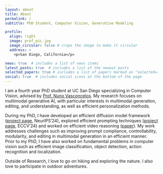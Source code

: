 ```yaml
---
layout: about
title: About
permalink: /
subtitle: PhD Student, Computer Vision, Generative Modeling

profile:
  align: right
  image: prof_pic.jpg
  image_circular: false # crops the image to make it circular
  address: >
    <p>San Diego, California</p>

news: true  # includes a list of news items
latest_posts: true  # includes a list of the newest posts
selected_papers: true # includes a list of papers marked as "selected={true}"
social: true  # includes social icons at the bottom of the page
---
```


I am a fourth year PhD student at UC San Diego specializing in Computer Vision, advised by [Prof. Nuno Vasconcelos](http://www.svcl.ucsd.edu/people/nuno/). My research focuses on multimodal generative AI, with particular interests in multimodal generation, editing, and understanding, as well as efficient personalization methods.

During my PhD, I have developed an efficient diffusion model framework ([project page](https://deepaksridhar.github.io/factorgraphdiffusion.github.io/), NeurIPS’24), explored efficient prompting techniques ([project page](https://deepaksridhar.github.io/promptsliders.github.io/), ECCV’24) and worked on efficient video reasoning ([paper](https://www.arxiv.org/abs/2510.17045)). My work addresses challenges such as improving prompt compliance, controllability, modularity, and editing in multimodal generation in an efficient manner. Prior to my PhD, I have also worked on fundamental problems in computer vision such as efficient image classification, object detection, action recognition and localization.
<!-- My recent work is an efficient diffusion model framework ([link](https://deepaksridhar.github.io/factorgraphdiffusion.github.io/)) that offers high prompt compliance, controllability, modularity, editing and applicability to multimodal content generation (video, audio and 3D), understanding and editing. Previously, I have worked on some fundamental vision problems such as efficient classification and detection in images and videos. -->

Outside of Research, I love to go on hiking and exploring the nature. I also love to participate in outdoor adventures. 

<!-- Put your address / P.O. box / other info right below your picture. You can also disable any of these elements by editing `profile` property of the YAML header of your `_pages/about.md`. Edit `_bibliography/papers.bib` and Jekyll will render your [publications page](/al-folio/publications/) automatically.

Link to your social media connections, too. This theme is set up to use [Font Awesome icons](http://fortawesome.github.io/Font-Awesome/) and [Academicons](https://jpswalsh.github.io/academicons/), like the ones below. Add your Facebook, Twitter, LinkedIn, Google Scholar, or just disable all of them. -->
